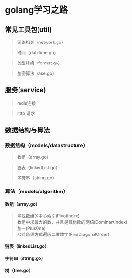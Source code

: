 # golang学习之路

## 常见工具包(util)

> 网络相关（network.go）

> 时间（datetime.go）

> 类型转换（format.go）

> 加密算法（ase.go）


## 服务(service)

> redis连接

> http 请求

## 数据结构与算法

### 数据结构（models/datastructure）

> 数组（array.go）

> 链表（linkedList.go）

> 字符串（string.go）

### 算法（models/algorithm）

#### 数组（array.go）

>寻找数组的中心索引(PivotIndex)  
>数组中求最大的数，并且是其他数的两倍(DominantIndex)  
>加一(PlusOne)  
>以对角线方式遍历二维数字(FindDiagonalOrder)  

#### 链表（linkedList.go）

#### 字符串（string.go）

#### 树（tree.go）